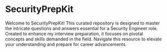 # SecurityPrepKit
Welcome to SecurityPrepKit! This curated repository is designed to master the intricate questions and answers essential for a Security Engineer role. Created to enhance my interview preparation, it focuses on pivotal concepts and skills demanded in the field. Navigate this resource to elevate your understanding and prepare for career advancements.

